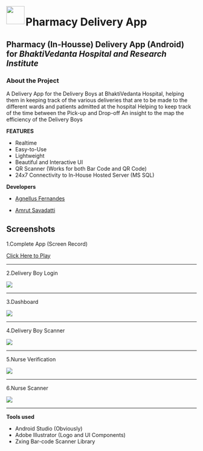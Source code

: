 <a href="url"><img src="app/src/main/res/drawable/app.png" align="left" height="48" width="48" ></a>
# Pharmacy Delivery App
## Pharmacy (In-Housse) Delivery App (Android) for *BhaktiVedanta Hospital and Research Institute*
### About the Project
A Delivery App for the Delivery Boys at BhaktiVedanta Hospital, helping them in keeping track of the various deliveries that are to be made to the different wards and patients admitted at the hospital
Helping to keep track of the time between the Pick-up and Drop-off
An insight to the map the efficiency of the Delivery Boys

**FEATURES**

 - Realtime
 - Easy-to-Use
 - Lightweight
 - Beautiful and Interactive UI
 - QR Scanner (Works for both Bar Code and QR Code)
 - 24x7 Connectivity to In-House Hosted Server (MS SQL)

**Developers**

 - [Agnellus Fernandes ](https://www.linkedin.com/in/agnellus-fernandes-81232b192)

 - [Amrut Savadatti](https://www.linkedin.com/in/amrut-savadatti-277069183)
## Screenshots


1.Complete App (Screen Record)

[Click Here to Play](Screenshots/ScreenRecord.mp4)


***

2.Delivery Boy Login

![](Screenshots/DeliveryBoyLogin.jpeg)

***

3.Dashboard

![](Screenshots/Dashboard.jpeg)

***

4.Delivery Boy Scanner

![](Screenshots/DeliveryScanned.jpeg)

***

5.Nurse Verification

![](Screenshots/NurseLogin.jpeg)

***

6.Nurse Scanner

![](Screenshots/BarcodeScanner.jpeg)

***
**Tools used**  

 - Android Studio (Obviously)
 - Adobe Illustrator (Logo and UI Components)
 - Zxing Bar-code Scanner Library
